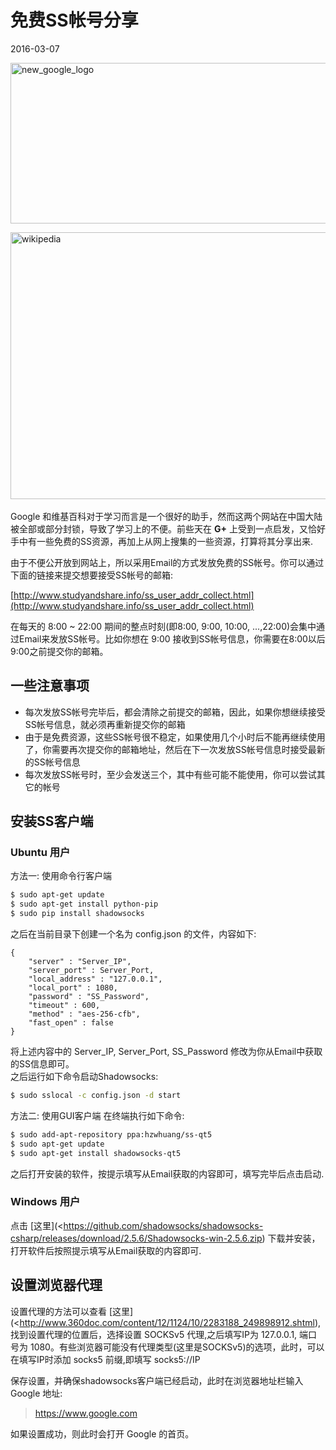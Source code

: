 # 免费SS帐号分享      
2016-03-07   <br />          
         
<a data-flickr-embed="true"  href="https://www.flickr.com/photos/137980533@N03/24621938399/in/dateposted/" title="new_google_logo"><img src="https://farm2.staticflickr.com/1648/24621938399_b9fac00ca1_z.jpg" width="640" height="257" alt="new_google_logo"></a><script async src="//embedr.flickr.com/assets/client-code.js" charset="utf-8"></script>
  
<a data-flickr-embed="true"  href="https://www.flickr.com/photos/137980533@N03/25585432635/in/dateposted/" title="wikipedia"><img src="https://farm2.staticflickr.com/1592/25585432635_555f43d014_z.jpg" width="640" height="427" alt="wikipedia"></a><script async src="//embedr.flickr.com/assets/client-code.js" charset="utf-8"></script><br /><br />
Google 和维基百科对于学习而言是一个很好的助手，然而这两个网站在中国大陆被全部或部分封锁，导致了学习上的不便。前些天在 **G+** 上受到一点启发，又恰好手中有一些免费的SS资源，再加上从网上搜集的一些资源，打算将其分享出来.                     
        
由于不便公开放到网站上，所以采用Email的方式发放免费的SS帐号。你可以通过下面的链接来提交想要接受SS帐号的邮箱:                 
            
[http://www.studyandshare.info/ss_user_addr_collect.html](http://www.studyandshare.info/ss_user_addr_collect.html)                 
              
在每天的 8:00 ~ 22:00 期间的整点时刻(即8:00, 9:00, 10:00, ...,22:00)会集中通过Email来发放SS帐号。比如你想在 9:00 接收到SS帐号信息，你需要在8:00以后9:00之前提交你的邮箱。      
      
## 一些注意事项

- 每次发放SS帐号完毕后，都会清除之前提交的邮箱，因此，如果你想继续接受SS帐号信息，就必须再重新提交你的邮箱
- 由于是免费资源，这些SS帐号很不稳定，如果使用几个小时后不能再继续使用了，你需要再次提交你的邮箱地址，然后在下一次发放SS帐号信息时接受最新的SS帐号信息 
- 每次发放SS帐号时，至少会发送三个，其中有些可能不能使用，你可以尝试其它的帐号

## 安装SS客户端      
### Ubuntu 用户       
方法一: 使用命令行客户端 

```bash
$ sudo apt-get update
$ sudo apt-get install python-pip
$ sudo pip install shadowsocks
```
之后在当前目录下创建一个名为 config.json 的文件，内容如下:    

```
{
	"server" : "Server_IP",
	"server_port" : Server_Port,
	"local_address" : "127.0.0.1",
	"local_port" : 1080,
	"password" : "SS_Password",
	"timeout" : 600,
	"method" : "aes-256-cfb",
	"fast_open" : false
}
```

将上述内容中的 Server_IP, Server_Port, SS_Password 修改为你从Email中获取的SS信息即可。       
之后运行如下命令启动Shadowsocks:        
    
```bash
$ sudo sslocal -c config.json -d start
```
方法二: 使用GUI客户端
在终端执行如下命令:     
    
```bash
$ sudo add-apt-repository ppa:hzwhuang/ss-qt5
$ sudo apt-get update
$ sudo apt-get install shadowsocks-qt5
```
之后打开安装的软件，按提示填写从Email获取的内容即可，填写完毕后点击启动.
### Windows 用户
点击 [这里](<https://github.com/shadowsocks/shadowsocks-csharp/releases/download/2.5.6/Shadowsocks-win-2.5.6.zip) 下载并安装，打开软件后按照提示填写从Email获取的内容即可.         

## 设置浏览器代理           
设置代理的方法可以查看 [这里](<http://www.360doc.com/content/12/1124/10/2283188_249898912.shtml),找到设置代理的位置后，选择设置 SOCKSv5 代理,之后填写IP为 127.0.0.1, 端口号为 1080。有些浏览器可能没有代理类型(这里是SOCKSv5)的选项，此时，可以在填写IP时添加 socks5 前缀,即填写 socks5://IP      
     
保存设置，并确保shadowsocks客户端已经启动，此时在浏览器地址栏输入 Google 地址:            
          
> https://www.google.com            
           
如果设置成功，则此时会打开 Google 的首页。 
